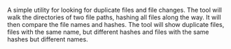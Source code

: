 A simple utility for looking for duplicate files and file changes. The tool will walk the directories of two file paths,
hashing all files along the way. It will then compare the file names and hashes. The tool will show duplicate files,
files with the same name, but different hashes and files with the same hashes but different names.
